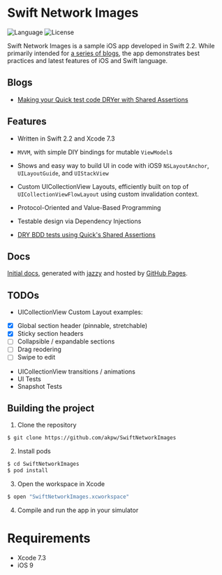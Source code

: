 Swift Network Images
============

![Language](https://img.shields.io/badge/language-Swift%202-orange.svg)
![License](https://img.shields.io/badge/License-MIT%20License-blue.svg)


Swift Network Images is a sample iOS app developed in Swift 2.2. While primarily intended for [a series of blogs](#blogs), the app demonstrates best practices and latest features of iOS and Swift language.



## Blogs
* [Making your Quick test code DRYer with Shared Assertions](http://www.akpdev.com/articles/2016/05/12/Quick-Shared-Assertions.html)


## Features
* Written in Swift 2.2 and Xcode 7.3

* `MVVM`, with simple DIY bindings for mutable `ViewModel`s

* Shows and easy way to build UI in code with iOS9 `NSLayoutAnchor`, `UILayoutGuide`, and `UIStackView`

* Custom UICollectionView Layouts, efficiently built on top of `UICollectionViewFlowLayout` using custom invalidation context.

* Protocol-Oriented and Value-Based Programming
 
* Testable design via Dependency Injections

* [DRY BDD tests using Quick's Shared Assertions](http://www.akpdev.com/articles/2016/05/12/Quick-Shared-Assertions.html)


## Docs		
 [Initial docs][docsLink], generated with [jazzy](https://github.com/realm/jazzy) and hosted by [GitHub Pages](https://pages.github.com).


## TODOs
* UICollectionView Custom Layout examples:
 - [x] Global section header (pinnable, stretchable)
 - [x] Sticky section headers 
 - [ ] Collapsible / expandable sections
 - [ ] Drag reodering
 - [ ] Swipe to edit
* UICollectionView transitions / animations
* UI Tests
* Snapshot Tests


## Building the project

1) Clone the repository

```bash
$ git clone https://github.com/akpw/SwiftNetworkImages
```

2) Install pods

```bash
$ cd SwiftNetworkImages
$ pod install
```

3) Open the workspace in Xcode

```bash
$ open "SwiftNetworkImages.xcworkspace"
```

4) Compile and run the app in your simulator


# Requirements

* Xcode 7.3
* iOS 9


[docsLink]:https://akpw.github.io//SwiftNetworkImages/index.html
